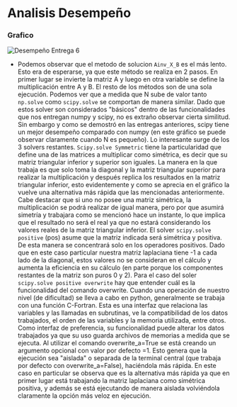 
# Analisis Desempeño

### Grafico
![Desempeño Entrega 6](https://user-images.githubusercontent.com/43649125/90345901-a2861f80-dff2-11ea-94fc-07226e50ea0d.png)

* Podemos observar que el metodo de solucion `Ainv_X_B` es el más lento. Esto era de esperarse, ya que este método se realiza en 2 pasos. En primer lugar se invierte la matriz A y luego en otra variable se define la multiplicación entre A y B.
El resto de los métodos son de una sola ejecución. Podemos ver que a medida que N sube de valor tanto `np.solve` como `scipy.solve` se comportan de manera similar. Dado que estos solver son considerados "básicos" dentro de las funcionalidades que nos entregan numpy y scipy, no es extraño observar cierta similitud. Sin embargo y como se demostró en las entregas anteriores, scipy tiene un mejor desempeño comparado con numpy (en este gráfico se puede observar claramente cuando N es pequeño).
Lo interesante surge de los 3 solvers restantes. `Scipy.solve Symmetric` tiene la particularidad que define una de las matrices a multiplicar como simétrica, es decir que su matriz triangular inferior y superior son iguales. La manera en la que trabaja es que solo toma la diagonal y la matriz triangular superior para realizar la multiplicación y después replica los resultados en la matriz triangular inferior, esto evidentemente y como se aprecia en el gráfico la vuelve una alternativa más rápida que las mencionadas anteriormente. Cabe destacar que si uno no posee una matriz simétrica, la multiplicación se podrá realizar de igual manera, pero por que asumirá simetría y trabajara como se mencionó hace un instante, lo que implica que el resultado no será el real ya que no estará considerando los valores reales de la matriz triangular inferior.
El solver `scipy.solve positive` (pos) asume que la matriz indicada será simétrica y positiva. De esta manera se concentrará solo en los operadores positivos. Dado que en este caso particular nuestra matriz laplaciana tiene -1 a cada lado de la diagonal, estos valores no se consideran en el cálculo y aumenta la eficiencia en su cálculo (en parte porque los componentes restantes de la matriz son puros 0 y 2). Para el caso del soler `scipy.solve positive overwrite` hay que entender cuál es la funcionalidad del comando overwrite.
Cuando una operación de nuestro nivel (de dificultad) se lleva a cabo en python, generalmente se trabaja con una función C-Fortran. Esta es una interfaz que relaciona las variables y las llamadas en subrutinas, ve la compatibilidad de los datos trabajados, el orden de las variables y la memoria utilizada, entre otros. Como interfaz de preferencia, su funcionalidad puede alterar los datos trabajados ya que su uso guarda archivos de memorias a medida que se ejecuta. Al utilizar el comando overwrite_a=True se está creando un argumento opcional con valor por defecto =1. Esto genera que la ejecución sea "aislada" o separada de la terminal central (que trabaja por defecto con overwrite_a=False), haciéndola más rápida. En este caso en particular se observa que es la alternativa más rápida ya que en primer lugar está trabajando la matriz laplaciana como simétrica positiva, y además se está ejecutando de manera aislada volviéndola claramente la opción más veloz en ejecución.


